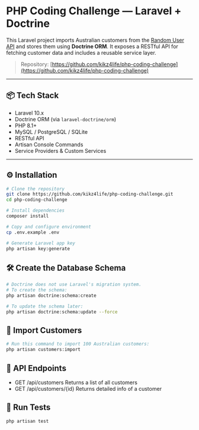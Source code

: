# PHP Coding Challenge — Laravel + Doctrine

This Laravel project imports Australian customers from the [Random User API](https://randomuser.me/) and stores them using **Doctrine ORM**. It exposes a RESTful API for fetching customer data and includes a reusable service layer.

> Repository: [https://github.com/kikz4life/php-coding-challenge](https://github.com/kikz4life/php-coding-challenge)

---

## 📦 Tech Stack

- Laravel 10.x
- Doctrine ORM (via `laravel-doctrine/orm`)
- PHP 8.1+
- MySQL / PostgreSQL / SQLite
- RESTful API
- Artisan Console Commands
- Service Providers & Custom Services

---

## ⚙️ Installation

```bash
# Clone the repository
git clone https://github.com/kikz4life/php-coding-challenge.git
cd php-coding-challenge

# Install dependencies
composer install

# Copy and configure environment
cp .env.example .env

# Generate Laravel app key
php artisan key:generate
```

## 🛠 Create the Database Schema

```bash
# Doctrine does not use Laravel's migration system.
# To create the schema:
php artisan doctrine:schema:create

# To update the schema later:
php artisan doctrine:schema:update --force
```

## 🚀 Import Customers
```bash
# Run this command to import 100 Australian customers:
php artisan customers:import
```

## 📡 API Endpoints

- GET	/api/customers	Returns a list of all customers
- GET	/api/customers/{id}	Returns detailed info of a customer

## 🧪 Run Tests
```bash
php artisan test
```
